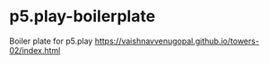 # p5.play-boilerplate
Boiler plate for p5.play
https://vaishnavvenugopal.github.io/towers-02/index.html
